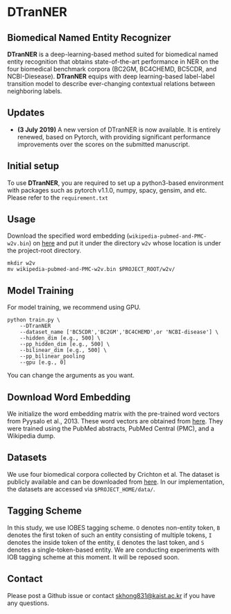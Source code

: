 # DTranNER

## Biomedical Named Entity Recognizer

**DTranNER** is a deep-learning-based method suited for biomedical named entity recognition that obtains state-of-the-art performance in NER on the four biomedical benchmark corpora (BC2GM, BC4CHEMD, BC5CDR, and NCBI-Diesease). **DTranNER** equips with deep learning-based label-label transition model to describe ever-changing contextual relations between neighboring labels.

## Updates
*   **(3 July 2019)** A new version of DTranNER is now available. It is entirely renewed, based on Pytorch, with providing significant performance improvements over the scores on the submitted manuscript.

## Initial setup

To use **DTranNER**, you are required to set up a python3-based environment with packages such as pytorch v1.1.0, numpy, spacy, gensim, and etc. Please refer to the ```requirement.txt```

## Usage
Download the specified word embedding (```wikipedia-pubmed-and-PMC-w2v.bin```) on [here](http://evexdb.org/pmresources/vec-space-models/) and put it under the directory `w2v` whose location is under the project-root directory. 
```
mkdir w2v
mv wikipedia-pubmed-and-PMC-w2v.bin $PROJECT_ROOT/w2v/
```

## Model Training
For model training, we recommend using GPU.
```
python train.py \
    --DTranNER
    --dataset_name ['BC5CDR','BC2GM','BC4CHEMD',or 'NCBI-disease'] \
    --hidden_dim [e.g., 500] \
    --pp_hidden_dim [e.g., 500] \
    --bilinear_dim [e.g., 500] \
    --pp_bilinear_pooling
    --gpu [e.g., 0]
```
You can change the arguments as you want.

## Download Word Embedding
We initialize the word embedding matrix with the pre-trained word vectors from Pyysalo et al., 2013. These word vectors are
obtained from [here](http://evexdb.org/pmresources/vec-space-models/). They were trained using the PubMed abstracts, PubMed Central (PMC), and a Wikipedia dump. 

## Datasets 
We use four biomedical corpora collected by Crichton et al. The dataset is publicly available and can be downloaded from [here](https://github.com/cambridgeltl/MTL-Bioinformatics-2016). In our implementation, the datasets are accessed via ```$PROJECT_HOME/data/```.

## Tagging Scheme
In this study, we use IOBES tagging scheme. `O` denotes non-entity token, `B` denotes the first token of such an entity consisting of multiple tokens, `I` denotes the inside token of the entity, `E` denotes the last token, and `S` denotes a single-token-based entity. We are conducting experiments with IOB tagging scheme at this moment. It will be reposed soon.

## Contact
Please post a Github issue or contact skhong831@kaist.ac.kr if you have any questions.
